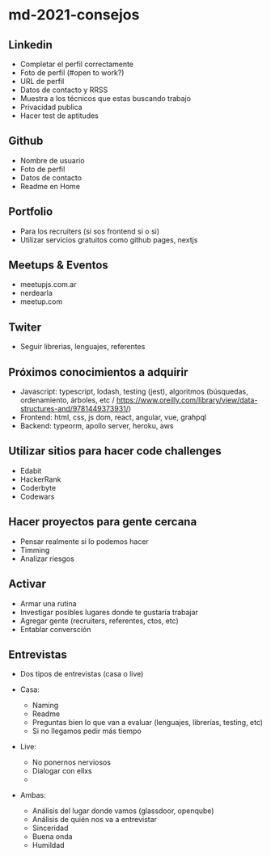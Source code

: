 # md-2021-consejos

## Linkedin

- Completar el perfil correctamente
- Foto de perfil (#open to work?)
- URL de perfil
- Datos de contacto y RRSS
- Muestra a los técnicos que estas buscando trabajo 
- Privacidad publica
- Hacer test de aptitudes

## Github

- Nombre de usuario
- Foto de perfil
- Datos de contacto 
- Readme en Home

## Portfolio

- Para los recruiters (si sos frontend si o si)
- Utilizar servicios gratuitos como github pages, nextjs

## Meetups & Eventos

- meetupjs.com.ar
- nerdearla
-  meetup.com

## Twiter

- Seguir librerias, lenguajes, referentes

## Próximos conocimientos a adquirir

- Javascript: typescript, lodash, testing (jest), algoritmos (búsquedas, ordenamiento, árboles, etc / https://www.oreilly.com/library/view/data-structures-and/9781449373931/)
- Frontend: html, css, js dom, react, angular, vue, grahpql
- Backend: typeorm, apollo server, heroku, aws

## Utilizar sitios para hacer code challenges

- Edabit
- HackerRank
- Coderbyte
- Codewars

## Hacer proyectos para gente cercana

- Pensar realmente si lo podemos hacer
- Timming
- Analizar riesgos

## Activar

- Armar una rutina
- Investigar posibles lugares donde te gustaría trabajar
- Agregar gente (recruiters, referentes, ctos, etc)
- Entablar conversción
## Entrevistas

- Dos tipos de entrevistas (casa o live)

- Casa:
    - Naming
    - Readme
    - Preguntas bien lo que van a evaluar (lenguajes, librerías, testing, etc)
    - Si no llegamos pedir más tiempo

- Live:
    - No ponernos nerviosos
    - Dialogar con ellxs
    -  

- Ambas:
    - Análisis del lugar donde vamos (glassdoor, openqube)
    - Análisis de quién nos va a entrevistar
    - Sinceridad
    - Buena onda
    - Humildad
    